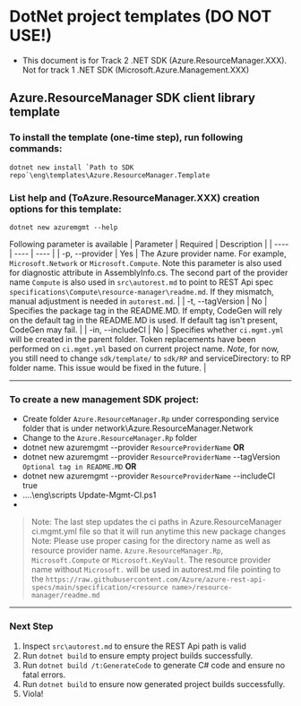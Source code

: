 # DotNet project templates (DO NOT USE!)

*  This document is for Track 2 .NET SDK (Azure.ResourceManager.XXX). Not for track 1 .NET SDK (Microsoft.Azure.Management.XXX)

## Azure.ResourceManager SDK client library template

### To install the template (one-time step), run following commands:

```
dotnet new install `Path to SDK repo`\eng\templates\Azure.ResourceManager.Template
```

###  List help and (ToAzure.ResourceManager.XXX) creation options for  this template:

```
dotnet new azuremgmt --help
```

Following parameter is available
| Parameter | Required | Description |
| ---- | ---- | ---- |
| -p, --provider | Yes | The Azure provider name. For example, `Microsoft.Network` or `Microsoft.Compute`. Note this parameter is also used for diagnostic attribute in AssemblyInfo.cs. The second part of the provider name `Compute` is also used in  `src\autorest.md` to point to REST Api spec `specifications\Compute\resource-manager\readme.md`. If they mismatch, manual adjustment is needed in `autorest.md`. |
| -t, --tagVersion | No | Specifies the package tag in the README.MD. If empty, CodeGen will rely on the default tag in the README.MD is used. If default tag isn't present, CodeGen may fail. |
| -in, --includeCI | No | Specifies whether `ci.mgmt.yml` will be created in the parent folder. Token replacements have been performed on `ci.mgmt.yml` based on current project name. *Note*, for now, you still need to change `sdk/template/` to `sdk/RP` and serviceDirectory: to RP folder name. This issue would be fixed in the future. |

---


### To create a new management SDK project:

* Create folder `Azure.ResourceManager.Rp` under corresponding service folder that is under network\Azure.ResourceManager.Network
* Change to the `Azure.ResourceManager.Rp` folder
* dotnet new azuremgmt --provider `ResourceProviderName`  **OR**
* dotnet new azuremgmt --provider `ResourceProviderName` --tagVersion `Optional tag in README.MD`  **OR**
* dotnet new azuremgmt --provider `ResourceProviderName` --includeCI true
* ..\..\eng\scripts Update-Mgmt-CI.ps1
*
> Note: The last step updates the ci paths in Azure.ResourceManager ci.mgmt.yml file so that it will run anytime this new package changes
> Note: Please use proper casing for the directory name as well as resource provider name. `Azure.ResourceManager.Rp`, `Microsoft.Compute` or `Microsoft.KeyVault`. The resource provider name without `Microsoft.` will be used in autorest.md file pointing to the  `https://raw.githubusercontent.com/Azure/azure-rest-api-specs/main/specification/<resource name>/resource-manager/readme.md`

---


### Next Step
1. Inspect `src\autorest.md` to ensure the REST Api path is valid
2. Run `dotnet build` to ensure empty project builds successfully.
3. Run `dotnet build /t:GenerateCode` to generate C# code and ensure no fatal errors.
4. Run `dotnet build` to ensure now generated project builds successfully.
5. Viola!
